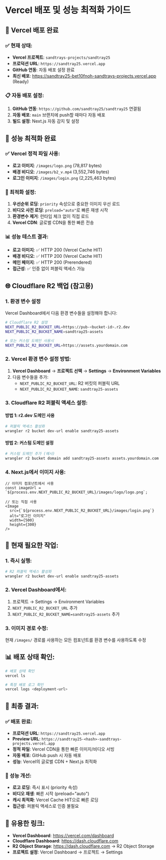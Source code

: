 # Vercel 배포 및 성능 최적화 가이드

## 🚀 Vercel 배포 완료

### ✅ 현재 상태:
- **Vercel 프로젝트**: `sandtrays-projects/sandtray25`
- **프로덕션 URL**: `https://sandtray25.vercel.app`
- **GitHub 연동**: 자동 배포 설정 완료
- **최신 배포**: https://sandtray25-bet10fnoh-sandtrays-projects.vercel.app (Ready)

### 📋 자동 배포 설정:
1. **GitHub 연동**: `https://github.com/sandtray25/sandtray25` 연결됨
2. **자동 배포**: `main` 브랜치에 push할 때마다 자동 배포
3. **빌드 설정**: Next.js 자동 감지 및 설정

## 🚀 성능 최적화 완료

### ✅ Vercel 정적 파일 사용:
- **로고 이미지**: `/images/logo.png` (78,817 bytes)
- **배경 비디오**: `/images/b2_v.mp4` (3,552,746 bytes)
- **로그인 이미지**: `/images/login.png` (2,225,463 bytes)

### 🎯 최적화 설정:
1. **우선순위 로딩**: `priority` 속성으로 중요한 이미지 우선 로드
2. **비디오 사전 로딩**: `preload="auto"`로 빠른 재생 시작
3. **환경변수 제거**: 런타임 체크 없이 직접 로드
4. **Vercel CDN**: 글로벌 CDN을 통한 빠른 전송

### 📊 성능 테스트 결과:
- **로고 이미지**: ✅ HTTP 200 (Vercel Cache HIT)
- **배경 비디오**: ✅ HTTP 200 (Vercel Cache HIT)
- **메인 페이지**: ✅ HTTP 200 (Prerendered)
- **접근성**: ✅ 인증 없이 퍼블릭 액세스 가능

## 🌐 Cloudflare R2 백업 (참고용)

### 1. 환경 변수 설정

Vercel Dashboard에서 다음 환경 변수들을 설정해야 합니다:

```bash
# Cloudflare R2 설정
NEXT_PUBLIC_R2_BUCKET_URL=https://pub-<bucket-id>.r2.dev
NEXT_PUBLIC_R2_BUCKET_NAME=sandtray25-assets

# 또는 커스텀 도메인 사용시
NEXT_PUBLIC_R2_BUCKET_URL=https://assets.yourdomain.com
```

### 2. Vercel 환경 변수 설정 방법:

1. **Vercel Dashboard** → **프로젝트 선택** → **Settings** → **Environment Variables**
2. 다음 변수들을 추가:
   - `NEXT_PUBLIC_R2_BUCKET_URL`: R2 버킷의 퍼블릭 URL
   - `NEXT_PUBLIC_R2_BUCKET_NAME`: `sandtray25-assets`

### 3. Cloudflare R2 퍼블릭 액세스 설정:

#### 방법 1: r2.dev 도메인 사용
```bash
# 퍼블릭 액세스 활성화
wrangler r2 bucket dev-url enable sandtray25-assets
```

#### 방법 2: 커스텀 도메인 설정
```bash
# 커스텀 도메인 추가 (예시)
wrangler r2 bucket domain add sandtray25-assets assets.yourdomain.com
```

### 4. Next.js에서 이미지 사용:

```tsx
// 이미지 컴포넌트에서 사용
const imageUrl = `${process.env.NEXT_PUBLIC_R2_BUCKET_URL}/images/logo/logo.png`;

// 또는 직접 사용
<Image 
  src={`${process.env.NEXT_PUBLIC_R2_BUCKET_URL}/images/login.png`}
  alt="로그인 이미지"
  width={500}
  height={300}
/>
```

## 🔧 현재 필요한 작업:

### 1. 즉시 실행:
```bash
# R2 퍼블릭 액세스 활성화
wrangler r2 bucket dev-url enable sandtray25-assets
```

### 2. Vercel Dashboard에서:
1. 프로젝트 → Settings → Environment Variables
2. `NEXT_PUBLIC_R2_BUCKET_URL` 추가
3. `NEXT_PUBLIC_R2_BUCKET_NAME=sandtray25-assets` 추가

### 3. 이미지 경로 수정:
현재 `/images/` 경로를 사용하는 모든 컴포넌트를 환경 변수를 사용하도록 수정

## 📊 배포 상태 확인:

```bash
# 배포 상태 확인
vercel ls

# 특정 배포 로그 확인
vercel logs <deployment-url>
```

## 🌟 최종 결과:

### ✅ 배포 완료:
- **프로덕션 URL**: `https://sandtray25.vercel.app`
- **Preview URL**: `https://sandtray25-<hash>-sandtrays-projects.vercel.app`
- **정적 파일**: Vercel CDN을 통한 빠른 이미지/비디오 서빙
- **자동 배포**: GitHub push 시 자동 배포
- **성능**: Vercel의 글로벌 CDN + Next.js 최적화

### 🎯 성능 개선:
- **로고 로딩**: 즉시 표시 (priority 속성)
- **비디오 재생**: 빠른 시작 (preload="auto")
- **캐시 최적화**: Vercel Cache HIT으로 빠른 로딩
- **접근성**: 퍼블릭 액세스로 인증 불필요

## 🔗 유용한 링크:

- **Vercel Dashboard**: https://vercel.com/dashboard
- **Cloudflare Dashboard**: https://dash.cloudflare.com
- **R2 Object Storage**: https://dash.cloudflare.com → R2 Object Storage
- **프로젝트 설정**: Vercel Dashboard → 프로젝트 → Settings
